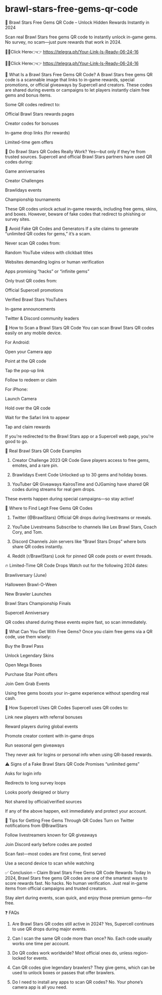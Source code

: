 # brawl-stars-free-gems-qr-code

🎯 Brawl Stars Free Gems QR Code – Unlock Hidden Rewards Instantly in 2024

Scan real Brawl Stars free gems QR code to instantly unlock in-game gems. No survey, no scam—just pure rewards that work in 2024.

🎁✨Click Here👉👉 https://telegra.ph/Your-Link-Is-Ready-06-24-16

🎁✨Click Here👉👉 https://telegra.ph/Your-Link-Is-Ready-06-24-16

💎 What Is a Brawl Stars Free Gems QR Code?
A Brawl Stars free gems QR code is a scannable image that links to in-game rewards, special promotions, or official giveaways by Supercell and creators. These codes are shared during events or campaigns to let players instantly claim free gems and bonus items.

Some QR codes redirect to:

Official Brawl Stars rewards pages

Creator codes for bonuses

In-game drop links (for rewards)

Limited-time gem offers

🧾 Do Brawl Stars QR Codes Really Work?
Yes—but only if they're from trusted sources. Supercell and official Brawl Stars partners have used QR codes during:

Game anniversaries

Creator Challenges

Brawlidays events

Championship tournaments

These QR codes unlock actual in-game rewards, including free gems, skins, and boxes. However, beware of fake codes that redirect to phishing or survey sites.

🚫 Avoid Fake QR Codes and Generators
If a site claims to generate “unlimited QR codes for gems,” it’s a scam.

Never scan QR codes from:

Random YouTube videos with clickbait titles

Websites demanding logins or human verification

Apps promising “hacks” or “infinite gems”

Only trust QR codes from:

Official Supercell promotions

Verified Brawl Stars YouTubers

In-game announcements

Twitter & Discord community leaders

📱 How to Scan a Brawl Stars QR Code
You can scan Brawl Stars QR codes easily on any mobile device.

For Android:

Open your Camera app

Point at the QR code

Tap the pop-up link

Follow to redeem or claim

For iPhone:

Launch Camera

Hold over the QR code

Wait for the Safari link to appear

Tap and claim rewards

If you're redirected to the Brawl Stars app or a Supercell web page, you're good to go.

🎁 Real Brawl Stars QR Code Examples
1. Creator Challenge 2023 QR Code
Gave players access to free gems, emotes, and a rare pin.

2. Brawlidays Event Code
Unlocked up to 30 gems and holiday boxes.

3. YouTuber QR Giveaways
KairosTime and OJGaming have shared QR codes during streams for real gem drops.

These events happen during special campaigns—so stay active!

🧠 Where to Find Legit Free Gems QR Codes
1. Twitter (@BrawlStars)
Official QR drops during livestreams or reveals.

2. YouTube Livestreams
Subscribe to channels like Lex Brawl Stars, Coach Cory, and Tom.

3. Discord Channels
Join servers like “Brawl Stars Drops” where bots share QR codes instantly.

4. Reddit (r/BrawlStars)
Look for pinned QR code posts or event threads.

🔥 Limited-Time QR Code Drops
Watch out for the following 2024 dates:

Brawliversary (June)

Halloween Brawl-O-Ween

New Brawler Launches

Brawl Stars Championship Finals

Supercell Anniversary

QR codes shared during these events expire fast, so scan immediately.

🛒 What Can You Get With Free Gems?
Once you claim free gems via a QR code, use them wisely:

Buy the Brawl Pass

Unlock Legendary Skins

Open Mega Boxes

Purchase Star Point offers

Join Gem Grab Events

Using free gems boosts your in-game experience without spending real cash.

🧩 How Supercell Uses QR Codes
Supercell uses QR codes to:

Link new players with referral bonuses

Reward players during global events

Promote creator content with in-game drops

Run seasonal gem giveaways

They never ask for logins or personal info when using QR-based rewards.

⚠️ Signs of a Fake Brawl Stars QR Code
Promises “unlimited gems”

Asks for login info

Redirects to long survey loops

Looks poorly designed or blurry

Not shared by official/verified sources

If any of the above happen, exit immediately and protect your account.

🧰 Tips for Getting Free Gems Through QR Codes
Turn on Twitter notifications from @BrawlStars

Follow livestreamers known for QR giveaways

Join Discord early before codes are posted

Scan fast—most codes are first come, first served

Use a second device to scan while watching

✅ Conclusion – Claim Brawl Stars Free Gems QR Code Rewards Today
In 2024, Brawl Stars free gems QR codes are one of the smartest ways to score rewards fast. No hacks. No human verification. Just real in-game items from official campaigns and trusted creators.

Stay alert during events, scan quick, and enjoy those premium gems—for free.

❓ FAQs
1. Are Brawl Stars QR codes still active in 2024?
Yes, Supercell continues to use QR drops during major events.

2. Can I scan the same QR code more than once?
No. Each code usually works one time per account.

3. Do QR codes work worldwide?
Most official ones do, unless region-locked for events.

4. Can QR codes give legendary brawlers?
They give gems, which can be used to unlock boxes or passes that offer brawlers.

5. Do I need to install any apps to scan QR codes?
No. Your phone’s camera app is all you need.

